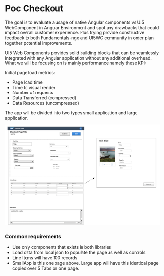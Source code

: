 # Poc Checkout

The goal is to evaluate a usage of native Angular components vs UI5 WebComponent in Angular Environment and spot any drawbacks that could impact 
overall customer experience. Plus trying provide constructive feedback to both Fundamentals-ngx and  UI5WC community in order plan together potential 
improvements. 


UI5 Web Components provides solid building blocks that can be  seamlessly integrated with any Angular application without 
any additional overhead. What we will be focusing on is mainly performance namely these KPI:

Initial page load metrics:
 * Page load time 
 * Time to visual render 
 * Number of requests 
 * Data Transferred (compressed) 
 * Data Resources (uncompressed)
 
The app will be divided into two types small application and large application. 
 
 ![alt text](./docs/mock.png "Mock sample")
 
 
 ### Common requirements
 
 * Use only components that exists in both libraries  
 * Load data from local json to populate the page as well as controls
 * Line Items will have 100 records
 * SmallApp is this one page above. Large app will have this identical page copied over 5 Tabs on one page.
 
 
 
 
   

 
    


